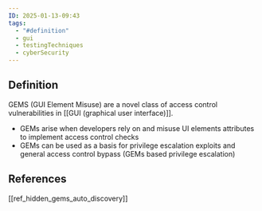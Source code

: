 ```yaml
---
ID: 2025-01-13-09:43
tags:
  - "#definition"
  - gui
  - testingTechniques
  - cyberSecurity
---
```

## Definition

GEMS (GUI Element Misuse) are a novel class of access control vulnerabilities in [[GUI (graphical user interface)]].
- GEMs arise when developers rely on and misuse UI elements attributes to implement access control checks
- GEMs can be used as a basis for privilege escalation exploits and general access control bypass (GEMs based privilege escalation)



## References

[[ref_hidden_gems_auto_discovery]]